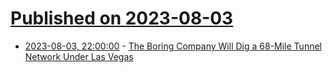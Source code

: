 # [Published on 2023-08-03](index.md)

* [2023-08-03, 22:00:00](https://tech.slashdot.org/story/23/08/03/2032234/the-boring-company-will-dig-a-68-mile-tunnel-network-under-las-vegas?utm_source=rss1.0mainlinkanon&utm_medium=feed) - [The Boring Company Will Dig a 68-Mile Tunnel Network Under Las Vegas](https://tech.slashdot.org/story/23/08/03/2032234/the-boring-company-will-dig-a-68-mile-tunnel-network-under-las-vegas?utm_source=rss1.0mainlinkanon&utm_medium=feed)
